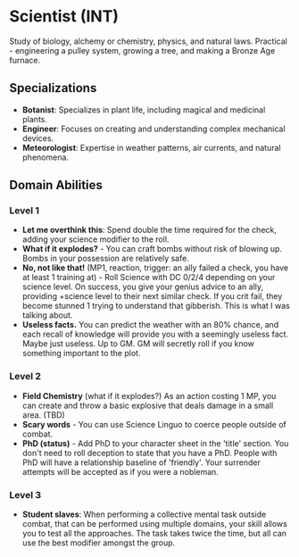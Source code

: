 # Scientist (INT)

Study of biology, alchemy or chemistry, physics, and natural laws. Practical - engineering a pulley system, growing a tree, and making a Bronze Age furnace.

## Specializations

- **Botanist**: Specializes in plant life, including magical and medicinal plants.
- **Engineer**: Focuses on creating and understanding complex mechanical devices.
- **Meteorologist**: Expertise in weather patterns, air currents, and natural phenomena.

## Domain Abilities

### Level 1

- **Let me overthink this**: Spend double the time required for the check, adding your science modifier to the roll.
- **What if it explodes?** - You can craft bombs without risk of blowing up. Bombs in your possession are relatively safe.
- **No, not like that!** (MP1, reaction, trigger: an ally failed a check, you have at least 1 training at) - Roll Science with DC 0/2/4 depending on your science level. On success, you give your genius advice to an ally, providing +science level to their next similar check. If you crit fail, they become stunned 1 trying to understand that gibberish. This is what I was talking about.
- **Useless facts.** You can predict the weather with an 80% chance, and each recall of knowledge will provide you with a seemingly useless fact. Maybe just useless. Up to GM. GM will secretly roll if you know something important to the plot.

### Level 2

- **Field Chemistry** (what if it explodes?) As an action costing 1 MP, you can create and throw a basic explosive that deals damage in a small area. (TBD)
- **Scary words** - You can use Science Linguo to coerce people outside of combat.
- **PhD (status)** - Add PhD to your character sheet in the 'title' section. You don't need to roll deception to state that you have a PhD. People with PhD will have a relationship baseline of 'friendly'. Your surrender attempts will be accepted as if you were a nobleman.

### Level 3

- **Student slaves**: When performing a collective mental task outside combat, that can be performed using multiple domains, your skill allows you to test all the approaches. The task takes twice the time, but all can use the best modifier amongst the group.